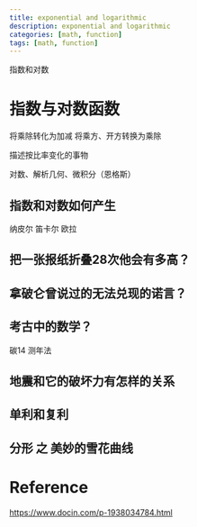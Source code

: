```yaml
---
title: exponential and logarithmic
description: exponential and logarithmic
categories: [math, function]
tags: [math, function]
---
```


指数和对数
# 指数与对数函数
将乘除转化为加减
将乘方、开方转换为乘除

描述按比率变化的事物


对数、解析几何、微积分（恩格斯）
## 指数和对数如何产生
纳皮尔
笛卡尔
欧拉
## 把一张报纸折叠28次他会有多高？
## 拿破仑曾说过的无法兑现的诺言？
## 考古中的数学？
碳14 测年法
## 地震和它的破坏力有怎样的关系

## 单利和复利

## 分形 之 美妙的雪花曲线
# Reference
https://www.docin.com/p-1938034784.html
